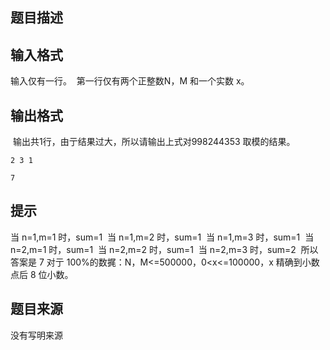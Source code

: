 


## 题目描述
## 输入格式
输入仅有一行。 
第一行仅有两个正整数N，M 和一个实数 x。 
## 输出格式
 输出共1行，由亍结果过大，所以请输出上式对998244353 取模的结果。 

```input1
2 3 1 

```

```output1
7
```

## 提示
当 n=1,m=1 时，sum=1 
当 n=1,m=2 时，sum=1 
当 n=1,m=3 时，sum=1 
当 n=2,m=1 时，sum=1 
当 n=2,m=2 时，sum=1 
当 n=2,m=3 时，sum=2 
所以答案是 7 对亍 100%的数捤：N，M<=500000，0<x<=100000，x 精确到小数点后 8
位小数。 
## 题目来源
没有写明来源


